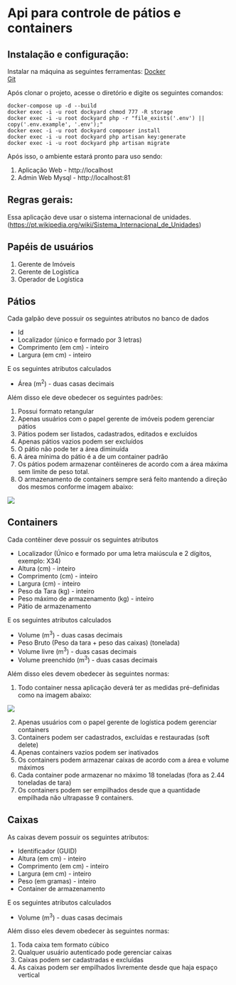 # Api para controle de pátios e containers

## Instalação e configuração:

Instalar na máquina as seguintes ferramentas:
[Docker](https://www.docker.com/products/docker-desktop) </br>
[Git](https://git-scm.com/downloads) </br>

Após clonar o projeto, acesse o diretório e digite os seguintes comandos:

```
docker-compose up -d --build
docker exec -i -u root dockyard chmod 777 -R storage
docker exec -i -u root dockyard php -r "file_exists('.env') || copy('.env.example', '.env');"
docker exec -i -u root dockyard composer install
docker exec -i -u root dockyard php artisan key:generate
docker exec -i -u root dockyard php artisan migrate
```

Após isso, o ambiente estará pronto para uso sendo:
1.  Aplicação Web - http://localhost
2.  Admin Web Mysql - http://localhost:81


## Regras gerais:

Essa aplicação deve usar o sistema internacional de unidades. (https://pt.wikipedia.org/wiki/Sistema_Internacional_de_Unidades)

## Papéis de usuários
1.  Gerente de Imóveis
2.  Gerente de Logística
3.  Operador de Logística
      
## Pátios

Cada galpão deve possuir os seguintes atributos no banco de dados

-   Id    
-   Localizador (único e formado por 3 letras)
-   Comprimento (em cm) - inteiro
-   Largura (em cm) - inteiro
    
E os seguintes atributos calculados

-   Área (m<sup>2</sup>) - duas casas decimais

Além disso ele deve obedecer os seguintes padrões:
  
1.  Possui formato retangular  
2.  Apenas usuários com o papel gerente de imóveis podem gerenciar pátios
3.  Pátios podem ser listados, cadastrados, editados e excluídos
4.  Apenas pátios vazios podem ser excluídos
5.  O pátio não pode ter a área diminuída
6.  A área mínima do pátio é a de um container padrão
7.  Os pátios podem armazenar contêineres de acordo com a área máxima sem limite de peso total.
8.  O armazenamento de containers sempre será feito mantendo a direção dos mesmos conforme imagem abaixo:

![](https://lh6.googleusercontent.com/lFYb-RGQ7bEqWwDFKfwUQrqRlfVma4WmDbGN7BhjVd-wrnmKk0lA2uB6Qs342QgbM-U_N__WxybSJjxpqd99CEvzMLfsRN1BrSbrhMXttMs50ekY0Ck5tBrLFwkcr5ojXxxxeycTvcKn2tsIrA)

## Containers

Cada contêiner deve possuir os seguintes atributos

-   Localizador (Único e formado por uma letra maiúscula e 2 dígitos, exemplo: X34)    
-   Altura (cm) - inteiro
-   Comprimento (cm) - inteiro
-   Largura (cm) - inteiro
-   Peso da Tara (kg) - inteiro
-   Peso máximo de armazenamento (kg) - inteiro
-   Pátio de armazenamento

E os seguintes atributos calculados

-   Volume (m<sup>3</sup>) - duas casas decimais
-   Peso Bruto (Peso da tara + peso das caixas) (tonelada)
-   Volume livre (m<sup>3</sup>) - duas casas decimais
-   Volume preenchido (m<sup>3</sup>) - duas casas decimais

Além disso eles devem obedecer às seguintes normas:

1.  Todo container nessa aplicação deverá ter as medidas pré-definidas como na imagem abaixo:

![](https://lh4.googleusercontent.com/ISWW7au9J00pKDRCy0qE0h6nmBRCkUJJd9XFauIyl4nP977RrojNoeSpQ9m317i78m7m6jC_8mDfO69lfZ6N2qoDg-4FUXXo5rvILRpXTyjOY31-eN1yjnyw1N9GwgH1byiJoMI5LeiNwJARKQ)

2.  Apenas usuários com o papel gerente de logística podem gerenciar containers
3.  Containers podem ser cadastrados, excluídas e restauradas (soft delete)
4.  Apenas containers vazios podem ser inativados
5.  Os containers podem armazenar caixas de acordo com a área e volume máximos
6.  Cada container pode armazenar no máximo 18 toneladas (fora as 2.44 toneladas de tara)
7.  Os containers podem ser empilhados desde que a quantidade empilhada não ultrapasse 9 containers.

## Caixas

As caixas devem possuir os seguintes atributos:
-   Identificador (GUID)
-   Altura (em cm) - inteiro
-   Comprimento (em cm) - inteiro
-   Largura (em cm) - inteiro
-   Peso (em gramas) - inteiro
-   Container de armazenamento

E os seguintes atributos calculados
- Volume (m<sup>3</sup>) - duas casas decimais

Além disso eles devem obedecer às seguintes normas:
1.  Toda caixa tem formato cúbico
2.  Qualquer usuário autenticado pode gerenciar caixas
3.  Caixas podem ser cadastradas e excluídas
4.  As caixas podem ser empilhados livremente desde que haja espaço vertical